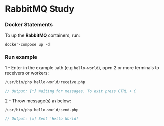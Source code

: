 # RabbitMQ Study

### Docker Statements

To up the **RabbitMQ** containers, run: 

```
docker-compose up -d
```

### Run example

1 - Enter in the example path (e.g `hello-world`), open 2 or more terminals to receivers or workers:

```php
/usr/bin/php hello-world/receive.php

// Output: [*] Waiting for messages. To exit press CTRL + C
```

2 - Throw message(s) as below:

```php
/usr/bin/php hello-world/send.php

// Output: [x] Sent 'Hello World!
```
